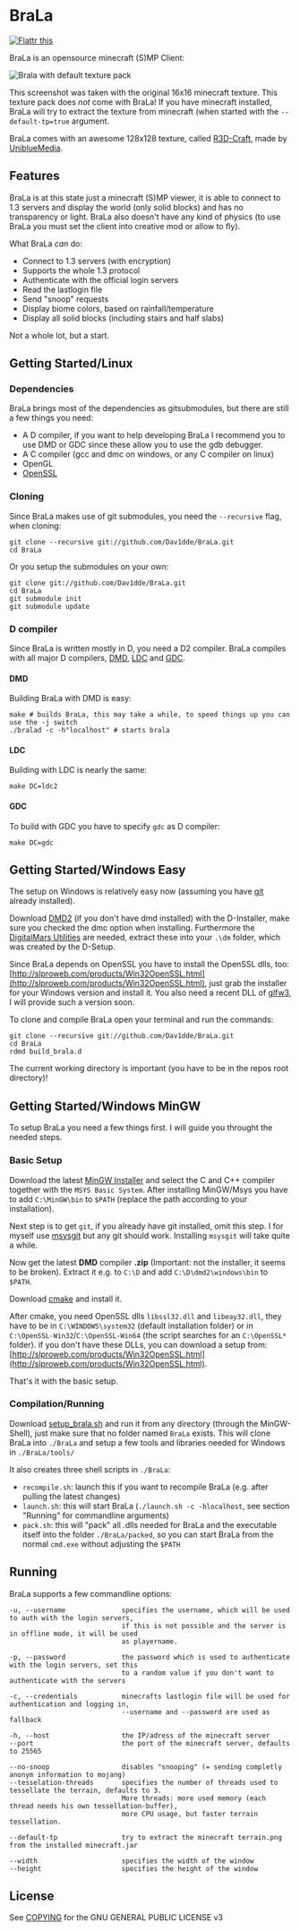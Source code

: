 BraLa
=====

[![Flattr this](http://api.flattr.com/button/flattr-badge-large.png)](http://flattr.com/thing/854394/Dav1ddeBraLa-on-GitHub)

BraLa is an opensource minecraft (S)MP Client:

![Brala with default texture pack](https://raw.github.com/wiki/Dav1dde/BraLa/screenshots/brala_02.png)

This screenshot was taken with the original 16x16 minecraft texture. This texture pack does *not* come with BraLa!
If you have minecraft installed, BraLa will try to extract the texture from minecraft
(when started with the `--default-tp=true` argument.

BraLa comes with an awesome 128x128 texture, called [R3D-Craft](http://www.minecraftforum.net/topic/1182714-13112),
made by [UniblueMedia](http://www.youtube.com/user/UniblueMedia).

## Features ##

BraLa is at this state just a minecraft (S)MP viewer, it is able to connect to 1.3 servers
and display the world (only solid blocks) and has no transparency or light.
BraLa also doesn't have any kind of physics (to use BraLa you must set the client into
creative mod or allow to fly).

What BraLa *can* do:
* Connect to 1.3 servers (with encryption)
* Supports the whole 1.3 protocol
* Authenticate with the official login servers
* Read the lastlogin file
* Send "snoop" requests
* Display biome colors, based on rainfall/temperature
* Display all solid blocks (including stairs and half slabs)

Not a whole lot, but a start.


## Getting Started/Linux ##

### Dependencies ###

BraLa brings most of the dependencies as gitsubmodules, but there are still a few things you need:
* A D compiler, if you want to help developing BraLa I recommend you to use DMD or GDC since these allow
you to use the gdb debugger.
* A C compiler (gcc and dmc on windows, or any C compiler on linux)
* OpenGL
* [OpenSSL](http://www.openssl.org/)

### Cloning ###

Since BraLa makes use of git submodules, you need the `--recursive` flag, when cloning:

```
git clone --recursive git://github.com/Dav1dde/BraLa.git
cd BraLa
```

Or you setup the submodules on your own:

```
git clone git://github.com/Dav1dde/BraLa.git
cd BraLa
git submodule init
git submodule update
```

### D compiler ###

Since BraLa is written mostly in D, you need a D2 compiler. BraLa compiles with all major D compilers,
[DMD](http://dlang.org/download.html), [LDC](https://github.com/ldc-developers/ldc) and 
[GDC](https://github.com/D-Programming-GDC/GDC).

#### DMD ####

Building BraLa with DMD is easy:

```
make # builds BraLa, this may take a while, to speed things up you can use the -j switch
./bralad -c -h"localhost" # starts brala
```

#### LDC ####

Building with LDC is nearly the same:

```
make DC=ldc2
```

#### GDC ####

To build with GDC you have to specify `gdc` as D compiler:

```
make DC=gdc
```

## Getting Started/Windows Easy ##

The setup on Windows is relatively easy now (assuming you have [git](http://windows.github.com/)
already installed).

Download [DMD2](http://dlang.org/download.html) (if you don't have dmd installed)
with the D-Installer, make sure you checked the dmc  option when installing.
Furthermore the [DigitalMars Utilities](ftp://ftp.digitalmars.com/dmc.zip) are needed, extract these into your
`.\dm` folder, which was created by the D-Setup.

Since BraLa depends on OpenSSL you have to install the OpenSSL dlls, too:
[http://slproweb.com/products/Win32OpenSSL.html](http://slproweb.com/products/Win32OpenSSL.html),
just grab the installer for your Windows version and install it. You also need a recent DLL of
[glfw3](https://github.com/elmindreda/glfw), I will provide such a version soon.

To clone and compile BraLa open your terminal and run the commands:

```
git clone --recursive git://github.com/Dav1dde/BraLa.git
cd BraLa
rdmd build_brala.d
```

The current working directory is important (you have to be in the repos root directory)!



## Getting Started/Windows MinGW ##

To setup BraLa you need a few things first. I will guide you throught the needed steps.

### Basic Setup ###

Download the latest [MinGW Installer](http://sourceforge.net/projects/mingw/files/Installer/mingw-get-inst/) and
select the C and C++ compiler together with the `MSYS Basic System`. After installing MinGW/Msys you have to add
`C:\MinGW\bin` to `$PATH` (replace the path according to your installation).

Next step is to get `git`, if you already have git installed, omit this step. I for myself use
[msysgit](http://code.google.com/p/msysgit/) but any git should work. Installing `msysgit` will take quite a while.

Now get the latest **DMD** compiler **.zip** (Important: not the installer, it seems to be broken). Extract it e.g.
to `C:\D` and add `C:\D\dmd2\windows\bin` to `$PATH`.

Download [cmake](http://www.cmake.org/cmake/resources/software.html) and install it.

After cmake, you need OpenSSL dlls `libssl32.dll` and `libeay32.dll`, they have to be in `C:\WINDOWS\system32` (default
installation folder) or in `C:\OpenSSL-Win32`/`C:\OpenSSL-Win64` (the script searches for an `C:\OpenSSL*` folder).
if you don't have these DLLs, you can download a setup from:
[http://slproweb.com/products/Win32OpenSSL.html](http://slproweb.com/products/Win32OpenSSL.html).

That's it with the basic setup.

### Compilation/Running ###

Download [setup_brala.sh](https://github.com/Dav1dde/BraLa/blob/master/setup_brala.sh) and run it from any directory
(through the MinGW-Shell), just make sure that no folder named `BraLa` exists. This will clone BraLa into `./BraLa`
and setup a few tools and libraries needed for Windows in `./BraLa/tools/`

It also creates three shell scripts in `./BraLa`:

* `recompile.sh`: launch this if you want to recompile BraLa (e.g. after pulling the latest changes)
* `launch.sh`: this will start BraLa (`./launch.sh -c -hlocalhost`, see section "Running" for commandline arguments)
* `pack.sh`: this will "pack" all .dlls needed for BraLa and the executable itself into the folder `./BraLa/packed`, so
you can start BraLa from the normal `cmd.exe` without adjusting the `$PATH`


## Running ##

BraLa supports a few commandline options:

```
-u, --username              specifies the username, which will be used to auth with the login servers,
                            if this is not possible and the server is in offline mode, it will be used
                            as playername.

-p, --password              the password which is used to authenticate with the login servers, set this
                            to a random value if you don't want to authenticate with the servers

-c, --credentials           minecrafts lastlogin file will be used for authentication and logging in,
                            --username and --password are used as fallback

-h, --host                  the IP/adress of the minecraft server
--port                      the port of the minecraft server, defaults to 25565

--no-snoop                  disables "snooping" (= sending completly anonym information to mojang)
--tesselation-threads       specifies the number of threads used to tessellate the terrain, defaults to 3.
                            More threads: more used memory (each thread needs his own tessellation-buffer),
                            more CPU usage, but faster terrain tessellation.

--default-tp                try to extract the minecraft terrain.png from the installed minecraft.jar
                        
--width                     specifies the width of the window
--height                    specifies the height of the window
```

## License ##

See [COPYING](https://github.com/Dav1dde/BraLa/blob/master/COPYING) for the GNU GENERAL PUBLIC LICENSE v3